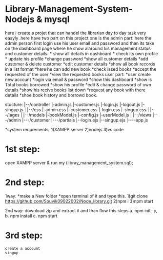 ﻿# Library-Management-System-Nodejs & mysql
here i create a projet that can handel the librarian day to day task very easyly .here have two part on this project one is the 
admin part: here the admin person first login use his user email and password and than its take on the dashboard page where he show alaround his management status and customer details.
       * show all details in dashboard
       * check its own profile
       * update his profile
       *change password
       *show all customer details
       *add customer & delete customer
       *edit customer details
       *show all book records in a list format
       *here he can add new book
       *check issed books
       *accept the requested of the user
       *view the requested books
user part:
       *user create new account
       *login via email & password
       *show this dashboard
       *show is Total books borrowed
       *show his profile
       *edit & change password of own details
       *show his recive books list down
       *request any book with there details
       *shoe book history and borrowd book.

stucture:
       |--/controller
            |-admin.js
            |-customer.js
            |-login.js
            |-logout.js
            |-singup.js
       |
       |--/css
            |-admin.css
            |-customer.css
            |-login.css
            |-singup.css
       |
       |--/iages
       |
       |--/models
            |-bookModel.js
            |-config.js
            |-userModel.js
       |
       |--/views
            |---/admin
            |---/customer
            |---/partials
            |--login.ejs
            |--singup.ejs
       |----app.js
       
*system requrements:
1)XAMPP server
2)nodejs
3)vs code

# 1st step:
   open XAMPP server  & run my (libray_management_system.sql);
   
# 2nd step:
1way:
*make a New folder
*open terminal of it and type this.
1)git clone https://github.com/Souvik09022002/Node_library.git
2)npm i
3)npm start


2nd way:
download zip and extract it 
and than flow this steps
    a.   npm init -y,
    b.  npm install
    c.  npm start

# 3rd step:
    create a account
    singup

